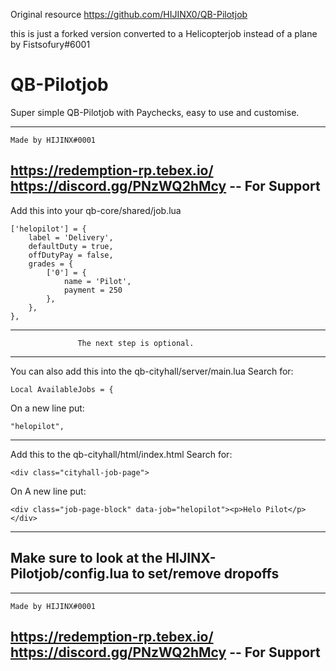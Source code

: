 Original resource https://github.com/HIJINX0/QB-Pilotjob

this is just a forked version converted to a Helicopterjob instead of a plane by Fistsofury#6001

# QB-Pilotjob
Super simple QB-Pilotjob with Paychecks, easy to use and customise.

 ----------------------------
    Made by HIJINX#0001     
https://redemption-rp.tebex.io/
https://discord.gg/PNzWQ2hMcy -- For Support
 ---------------------------- 
Add this into your qb-core/shared/job.lua     
    
    ['helopilot'] = {
        label = 'Delivery',
        defaultDuty = true,
        offDutyPay = false,
        grades = {
            ['0'] = {
                name = 'Pilot',
                payment = 250
            },
        },
    },
--------------------------------------------------------------------
                   The next step is optional.                       
--------------------------------------------------------------------

You can also add this into the qb-cityhall/server/main.lua
Search for:

    Local AvailableJobs = {

On a new line put:

    "helopilot",
--------------------------------------------------------------------

Add this to the qb-cityhall/html/index.html
Search for:

    <div class="cityhall-job-page">

On A new line put:

    <div class="job-page-block" data-job="helopilot"><p>Helo Pilot</p></div>

----------------------------------------------------------------------------
 Make sure to look at the HIJINX-Pilotjob/config.lua to set/remove dropoffs
----------------------------------------------------------------------------



 ----------------------------
    Made by HIJINX#0001     
https://redemption-rp.tebex.io/
https://discord.gg/PNzWQ2hMcy -- For Support
 ---------------------------- 

